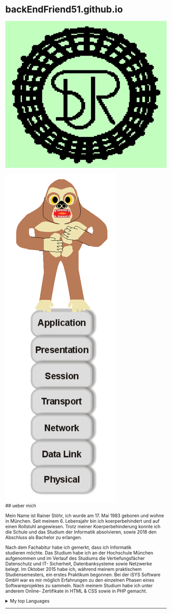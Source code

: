 

# backEndFriend51.github.io

<p align="center">
 <img alt="R and S on green background" src="assets/img/Logo.png">
</p>
 
<div class="pict_1" >	
<img alt="R and S on green background" src="assets/img/Turm_ggt.png">
</div>

<div >
## ueber mich
	
Mein Name ist Rainer Stöhr, ich wurde 
 am 17. Mai 1983 geboren und wohne in München.
Seit meinem 6. Lebensjahr bin ich koerperbehindert 
 und auf einen Rollstuhl angewiesen.
Trotz meiner Koerperbehinderung konnte ich 
 die Schule und das Studium der Informatik absolvieren,
sowie 2018 den Abschluss als Bachelor zu erlangen.
	
Nach dem Fachabitur habe ich gemerkt, dass ich Informatik  
studieren möchte. Das Studium habe ich an der Hochschule München 
aufgenommen und im Verlauf des Studiums die Vertiefungsfächer 
Datenschutz und IT- Sicherheit, Datenbanksysteme sowie Netzwerke belegt.
Im Oktober 2015 habe ich, während meinem praktischem Studiensemesters, 
ein erstes Praktikum begonnen. Bei der iSYS Software GmbH war es mir 
möglich Erfahrungen zu den einzelnen Phasen eines 
Softwareprojektes zu sammeln. Nach meinem Studium 
habe ich unter anderem Online- Zertifikate 
in HTML & CSS sowie in PHP gemacht.

</div>

<details>
 
<summary>My top Languages</summary>
		
| Rank | Languages     |
|-----:|---------------|
|     1|    Java       |
|     2|   HTML/CSS    |
|     3|     C++       |
	
</details>
 
---
	
